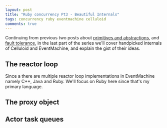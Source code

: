 ```yaml
---
layout: post
title: "Ruby concurrency Pt3 - Beautiful Internals"
tags: concurrency ruby eventmachine celluloid
comments: true
---
```


Continuing from previous two posts about [primitives and abstractions](link), and [fault tolerance](link), in the last part of the series we'll cover handpicked internals of Celluloid and EventMachine, and explain the gist of their ideas.

## The reactor loop

Since a there are multiple reactor loop implementations in EventMachine namely C++, Java and Ruby. We'll focus on Ruby here since that's my primary language.





## The proxy object


## Actor task queues
